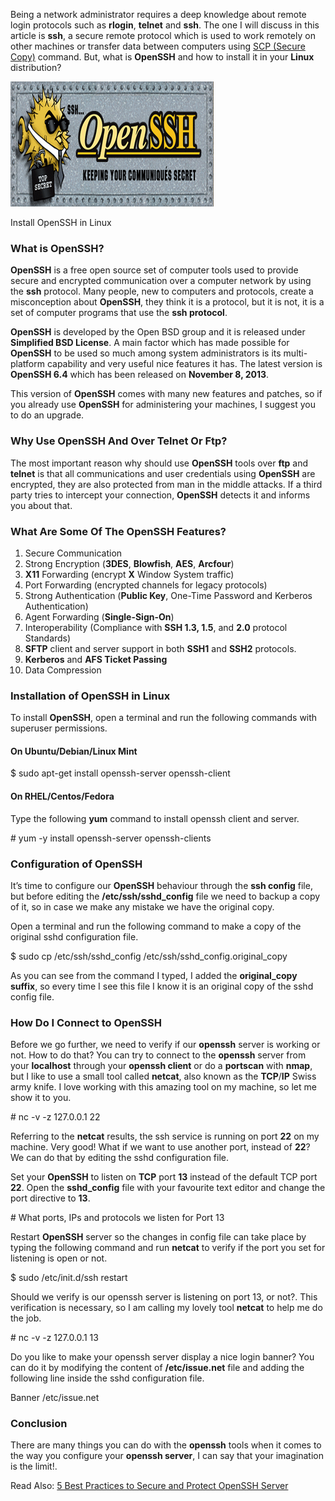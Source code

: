 Being a network administrator requires a deep knowledge about remote login protocols such as **rlogin**, **telnet** and **ssh**. The one I will discuss in this article is **ssh**, a secure remote protocol which is used to work remotely on other machines or transfer data between computers using [SCP (Secure Copy)](https://www.tecmint.com/scp-commands-examples/) command. But, what is **OpenSSH** and how to install it in your **Linux** distribution?

[![Install OpenSSH in Linux](_resources/Install-OpenSSH-in-Linux.gif)](https://www.tecmint.com/wp-content/uploads/2013/11/Install-OpenSSH-in-Linux.gif)

Install OpenSSH in Linux

### What is OpenSSH?

**OpenSSH** is a free open source set of computer tools used to provide secure and encrypted communication over a computer network by using the **ssh** protocol. Many people, new to computers and protocols, create a misconception about **OpenSSH**, they think it is a protocol, but it is not, it is a set of computer programs that use the **ssh protocol**.

**OpenSSH** is developed by the Open BSD group and it is released under **Simplified BSD License**. A main factor which has made possible for **OpenSSH** to be used so much among system administrators is its multi-platform capability and very useful nice features it has. The latest version is **OpenSSH 6.4** which has been released on **November 8, 2013**.

This version of **OpenSSH** comes with many new features and patches, so if you already use **OpenSSH** for administering your machines, I suggest you to do an upgrade.

### Why Use OpenSSH And Over Telnet Or Ftp?

The most important reason why should use **OpenSSH** tools over **ftp** and **telnet** is that all communications and user credentials using **OpenSSH** are encrypted, they are also protected from man in the middle attacks. If a third party tries to intercept your connection, **OpenSSH** detects it and informs you about that.

### What Are Some Of The OpenSSH Features?

1.  Secure Communication
2.  Strong Encryption (**3DES**, **Blowfish**, **AES**, **Arcfour**)
3.  **X11** Forwarding (encrypt **X** Window System traffic)
4.  Port Forwarding (encrypted channels for legacy protocols)
5.  Strong Authentication (**Public Key**, One-Time Password and Kerberos Authentication)
6.  Agent Forwarding (**Single-Sign-On**)
7.  Interoperability (Compliance with **SSH 1.3, 1.5**, and **2.0** protocol Standards)
8.  **SFTP** client and server support in both **SSH1** and **SSH2** protocols.
9.  **Kerberos** and **AFS Ticket Passing**
10. Data Compression

### Installation of OpenSSH in Linux

To install **OpenSSH**, open a terminal and run the following commands with superuser permissions.

#### On Ubuntu/Debian/Linux Mint

$ sudo apt-get install openssh-server openssh-client

#### On RHEL/Centos/Fedora

Type the following **yum** command to install openssh client and server.

\# yum -y install openssh-server openssh-clients

### Configuration of OpenSSH

It’s time to configure our **OpenSSH** behaviour through the **ssh config** file, but before editing the **/etc/ssh/sshd_config** file we need to backup a copy of it, so in case we make any mistake we have the original copy.

Open a terminal and run the following command to make a copy of the original sshd configuration file.

$ sudo cp /etc/ssh/sshd\_config  /etc/ssh/sshd\_config.original_copy

As you can see from the command I typed, I added the **original_copy suffix**, so every time I see this file I know it is an original copy of the sshd config file.

### How Do I Connect to OpenSSH

Before we go further, we need to verify if our **openssh** server is working or not. How to do that? You can try to connect to the **openssh** server from your **localhost** through your **openssh client** or do a **portscan** with **nmap**, but I like to use a small tool called **netcat**, also known as the **TCP**/**IP** Swiss army knife. I love working with this amazing tool on my machine, so let me show it to you.

\# nc -v -z 127.0.0.1 22

Referring to the **netcat** results, the ssh service is running on port **22** on my machine. Very good! What if we want to use another port, instead of **22**? We can do that by editing the sshd configuration file.

Set your **OpenSSH** to listen on **TCP** port **13** instead of the default TCP port **22**. Open the **sshd_config** file with your favourite text editor and change the port directive to **13**.

\# What ports, IPs and protocols we listen for
Port 13

Restart **OpenSSH** server so the changes in config file can take place by typing the following command and run **netcat** to verify if the port you set for listening is open or not.

$ sudo /etc/init.d/ssh restart

Should we verify is our openssh server is listening on port 13, or not?. This verification is necessary, so I am calling my lovely tool **netcat** to help me do the job.

\# nc -v -z 127.0.0.1 13

Do you like to make your openssh server display a nice login banner? You can do it by modifying the content of **/etc/issue.net** file and adding the following line inside the sshd configuration file.

Banner /etc/issue.net

### Conclusion

There are many things you can do with the **openssh** tools when it comes to the way you configure your **openssh server**, I can say that your imagination is the limit!.

Read Also: [5 Best Practices to Secure and Protect OpenSSH Server](https://www.tecmint.com/5-best-practices-to-secure-and-protect-ssh-server/)